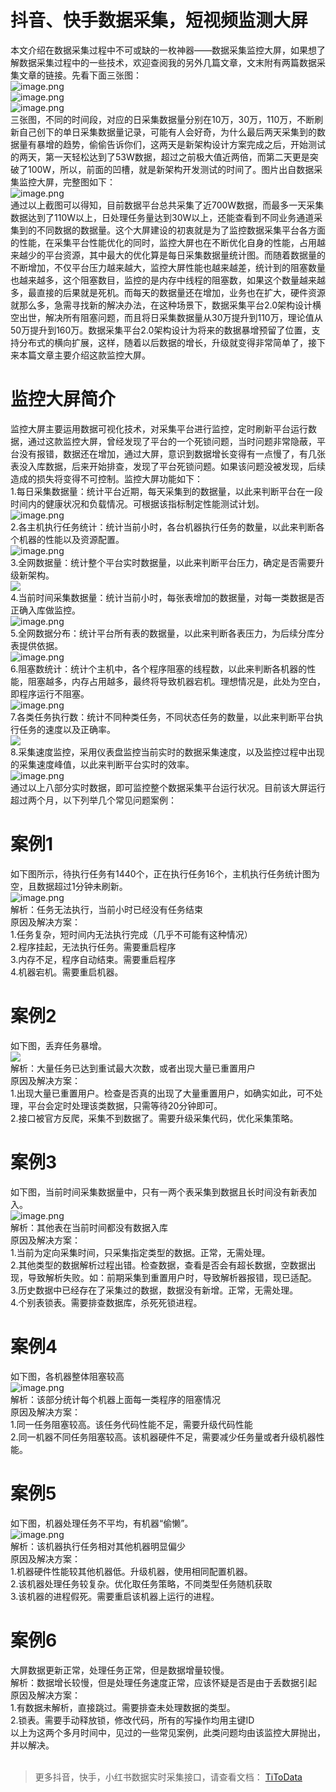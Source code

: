 # 抖音、快手数据采集，短视频监测大屏

本文介绍在数据采集过程中不可或缺的一枚神器——数据采集监控大屏，如果想了解数据采集过程中的一些技术，欢迎查阅我的另外几篇文章，文末附有两篇数据采集文章的链接。先看下面三张图：<br>![image.png](https://cdn.nlark.com/yuque/0/2020/png/97322/1608172836099-9a6eb750-0d2b-4eda-b8cd-c2b8cb08363a.png#align=left&display=inline&height=332&margin=%5Bobject%20Object%5D&name=image.png&originHeight=664&originWidth=863&size=360283&status=done&style=none&width=431.5)<br>![image.png](https://cdn.nlark.com/yuque/0/2020/png/97322/1608172852477-037cf39d-caa4-45e6-bc33-b0abdbb9a57b.png#align=left&display=inline&height=337&margin=%5Bobject%20Object%5D&name=image.png&originHeight=673&originWidth=923&size=584885&status=done&style=none&width=461.5)<br>![image.png](https://cdn.nlark.com/yuque/0/2020/png/97322/1608172869381-c52c04c8-f6ec-45e3-b2dc-9847fcd29f67.png#align=left&display=inline&height=350&margin=%5Bobject%20Object%5D&name=image.png&originHeight=699&originWidth=964&size=491992&status=done&style=none&width=482)<br>三张图，不同的时间段，对应的日采集数据量分别在10万，30万，110万，不断刷新自己创下的单日采集数据量记录，可能有人会好奇，为什么最后两天采集到的数据量有暴增的趋势，偷偷告诉你们，这两天是新架构设计方案完成之后，开始测试的两天，第一天轻松达到了53W数据，超过之前极大值近两倍，而第二天更是突破了100W，所以，前面的凹槽，就是新架构开发测试的时间了。图片出自数据采集监控大屏，完整图如下：<br>![image.png](https://cdn.nlark.com/yuque/0/2020/png/97322/1608172892227-936dc715-99e9-48a6-929c-c9bfc1f55e4b.png#align=left&display=inline&height=540&margin=%5Bobject%20Object%5D&name=image.png&originHeight=1080&originWidth=1920&size=2095878&status=done&style=none&width=960)<br>通过以上截图可以得知，目前数据平台总共采集了近700W数据，而最多一天采集数据达到了110W以上，日处理任务量达到30W以上，还能查看到不同业务通道采集到的不同数据的数据量。这个大屏建设的初衷就是为了监控数据采集平台各方面的性能，在采集平台性能优化的同时，监控大屏也在不断优化自身的性能，占用越来越少的平台资源，其中最大的优化算是每日采集数据量统计图。而随着数据量的不断增加，不仅平台压力越来越大，监控大屏性能也越来越差，统计到的阻塞数量也越来越多，这个阻塞数目，监控的是内存中线程的阻塞数，如果这个数量越来越多，最直接的后果就是死机。而每天的数据量还在增加，业务也在扩大，硬件资源就那么多，急需寻找新的解决办法，在这种场景下，数据采集平台2.0架构设计横空出世，解决所有阻塞问题，而且将日采集数据量从30万提升到110万，理论值从50万提升到160万。数据采集平台2.0架构设计为将来的数据暴增预留了位置，支持分布式的横向扩展，这样，随着以后数据的增长，升级就变得非常简单了，接下来本篇文章主要介绍这款监控大屏。

# 监控大屏简介
监控大屏主要运用数据可视化技术，对采集平台进行监控，定时刷新平台运行数据，通过这款监控大屏，曾经发现了平台的一个死锁问题，当时问题非常隐蔽，平台没有报错，数据还在增加，通过大屏，意识到数据增长变得有一点慢了，有几张表没入库数据，后来开始排查，发现了平台死锁问题。如果该问题没被发现，后续造成的损失将变得不可控制。监控大屏功能如下：<br>1.每日采集数据量：统计平台近期，每天采集到的数据量，以此来判断平台在一段时间内的健康状况和负载情况。可根据该指标制定性能测试计划。<br>![image.png](https://cdn.nlark.com/yuque/0/2020/png/97322/1608172907459-c1ee6a24-bc7d-4e7e-8c88-b642dc509b4a.png#align=left&display=inline&height=350&margin=%5Bobject%20Object%5D&name=image.png&originHeight=699&originWidth=964&size=491992&status=done&style=none&width=482)<br>2.各主机执行任务统计：统计当前小时，各台机器执行任务的数量，以此来判断各个机器的性能以及资源配置。<br>![image.png](https://cdn.nlark.com/yuque/0/2020/png/97322/1608172920044-b036a796-d7aa-41f2-9477-8bcd20ad57d0.png#align=left&display=inline&height=253&margin=%5Bobject%20Object%5D&name=image.png&originHeight=505&originWidth=617&size=278064&status=done&style=none&width=308.5)<br>3.全网数据量：统计整个平台实时数据量，以此来判断平台压力，确定是否需要升级新架构。<br>![](https://cdn.nlark.com/yuque/0/2020/png/97322/1608172814321-f96799a3-3e81-4ef8-8725-54131c5b616d.png#align=left&display=inline&height=112&margin=%5Bobject%20Object%5D&originHeight=112&originWidth=942&size=0&status=done&style=none&width=942)<br>4.当前时间采集数据量：统计当前小时，每张表增加的数据量，对每一类数据是否正确入库做监控。<br>![image.png](https://cdn.nlark.com/yuque/0/2020/png/97322/1608172939974-17b7a146-047b-4b19-acd0-4b0f2f4dd8ae.png#align=left&display=inline&height=185&margin=%5Bobject%20Object%5D&name=image.png&originHeight=369&originWidth=941&size=252542&status=done&style=none&width=470.5)<br>5.全网数据分布：统计平台所有表的数据量，以此来判断各表压力，为后续分库分表提供依据。<br>![image.png](https://cdn.nlark.com/yuque/0/2020/png/97322/1608172958149-b21e1427-bd89-4a9b-b8f9-5505219d5b3a.png#align=left&display=inline&height=364&margin=%5Bobject%20Object%5D&name=image.png&originHeight=727&originWidth=1295&size=998327&status=done&style=none&width=647.5)<br>6.阻塞数统计：统计个主机中，各个程序阻塞的线程数，以此来判断各机器的性能，阻塞越多，内存占用越多，最终将导致机器宕机。理想情况是，此处为空白，即程序运行不阻塞。<br>![image.png](https://cdn.nlark.com/yuque/0/2020/png/97322/1608172997854-695b4bce-1191-47c2-ae62-305acf7e3b8b.png#align=left&display=inline&height=292&margin=%5Bobject%20Object%5D&name=image.png&originHeight=583&originWidth=983&size=465348&status=done&style=none&width=491.5)<br>7.各类任务执行数：统计不同种类任务，不同状态任务的数量，以此来判断平台执行任务的速度以及正确率。<br>![](https://cdn.nlark.com/yuque/0/2020/png/97322/1608172814372-eb2c755c-3808-4fb4-9ee7-22bfcc8a26f4.png#align=left&display=inline&height=871&margin=%5Bobject%20Object%5D&originHeight=871&originWidth=264&size=0&status=done&style=none&width=264)<br>8.采集速度监控，采用仪表盘监控当前实时的数据采集速度，以及监控过程中出现的采集速度峰值，以此来判断平台实时的效率。<br>![image.png](https://cdn.nlark.com/yuque/0/2020/png/97322/1608173016941-cdebd534-3bd9-4d32-8484-185f2e97ec14.png#align=left&display=inline&height=138&margin=%5Bobject%20Object%5D&name=image.png&originHeight=276&originWidth=349&size=63236&status=done&style=none&width=174.5)<br>通过以上八部分实时数据，即可监控整个数据采集平台运行状况。目前该大屏运行超过两个月，以下列举几个常见问题案例：

# 案例1
如下图所示，待执行任务有1440个，正在执行任务16个，主机执行任务统计图为空，且数据超过1分钟未刷新。<br>![image.png](https://cdn.nlark.com/yuque/0/2020/png/97322/1608173029565-2fd5a5ea-9b5a-487b-a7bc-32d6a6e90c27.png#align=left&display=inline&height=383&margin=%5Bobject%20Object%5D&name=image.png&originHeight=766&originWidth=1600&size=1245875&status=done&style=none&width=800)<br>解析：任务无法执行，当前小时已经没有任务结束<br>原因及解决方案：<br>1.任务复杂，短时间内无法执行完成（几乎不可能有这种情况）<br>2.程序挂起，无法执行任务。需要重启程序<br>3.内存不足，程序自动结束。需要重启程序<br>4.机器宕机。需要重启机器。

# 案例2
如下图，丢弃任务暴增。<br>![](https://cdn.nlark.com/yuque/0/2020/png/97322/1608172814348-40943de7-582d-4edf-bf00-a368a49ea4cf.png#align=left&display=inline&height=228&margin=%5Bobject%20Object%5D&originHeight=228&originWidth=194&size=0&status=done&style=none&width=194)<br>解析：大量任务已达到重试最大次数，或者出现大量已重置用户<br>原因及解决方案：<br>1.出现大量已重置用户。检查是否真的出现了大量重置用户，如确实如此，可不处理，平台会定时处理该类数据，只需等待20分钟即可。<br>2.接口被官方反爬，采集不到数据了。需要升级采集代码，优化采集策略。

# 案例3
如下图，当前时间采集数据量中，只有一两个表采集到数据且长时间没有新表加入。<br>![image.png](https://cdn.nlark.com/yuque/0/2020/png/97322/1608173042406-370f72db-30bc-417e-b3a4-5f99463b86a2.png#align=left&display=inline&height=155&margin=%5Bobject%20Object%5D&name=image.png&originHeight=310&originWidth=788&size=141863&status=done&style=none&width=394)<br>解析：其他表在当前时间都没有数据入库<br>原因及解决方案：<br>1.当前为定向采集时间，只采集指定类型的数据。正常，无需处理。<br>2.其他类型的数据解析过程出错。检查数据，查看是否会有超长数据，空数据出现，导致解析失败。如：前期采集到重置用户时，导致解析器报错，现已适配。<br>3.历史数据中已经存在了采集过的数据，数据没有新增。正常，无需处理。<br>4.个别表锁表。需要排查数据库，杀死死锁进程。

# 案例4
如下图，各机器整体阻塞较高<br>![image.png](https://cdn.nlark.com/yuque/0/2020/png/97322/1608173054753-4ec79b00-643d-4d2e-a494-02a81d2f7c6e.png#align=left&display=inline&height=195&margin=%5Bobject%20Object%5D&name=image.png&originHeight=390&originWidth=687&size=165467&status=done&style=none&width=343.5)<br>解析：该部分统计每个机器上面每一类程序的阻塞情况<br>原因及解决方案：<br>1.同一任务阻塞较高。该任务代码性能不足，需要升级代码性能<br>2.同一机器不同任务阻塞较高。该机器硬件不足，需要减少任务量或者升级机器性能。

# 案例5
如下图，机器处理任务不平均，有机器“偷懒”。<br>![image.png](https://cdn.nlark.com/yuque/0/2020/png/97322/1608173066190-d334a6b0-1047-4529-9c22-6e57457587c5.png#align=left&display=inline&height=227&margin=%5Bobject%20Object%5D&name=image.png&originHeight=453&originWidth=554&size=178023&status=done&style=none&width=277)<br>解析：该机器执行任务相对其他机器明显偏少<br>原因及解决方案：<br>1.机器硬件性能较其他机器低。升级机器，使用相同配置机器。<br>2.该机器处理任务较复杂。优化取任务策略，不同类型任务随机获取<br>3.该机器的进程假死。需要重启该机器上运行的进程。

# 案例6
大屏数据更新正常，处理任务正常，但是数据增量较慢。<br>解析：数据增长较慢，但是处理任务速度正常，应该怀疑是否是由于丢数据引起<br>原因及解决方案：<br>1.有数据未解析，直接跳过。需要排查未处理数据的类型。<br>2.锁表。需要手动释放锁，修改代码，所有的写操作均用主键ID<br>以上为这两个多月时间中，见过的一些常见案例，此类问题均由该监控大屏抛出，并以解决。<br>
<br>

> 更多抖音，快手，小红书数据实时采集接口，请查看文档： [TiToData](https://www.titodata.com?from=douyinarticle)

